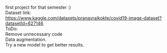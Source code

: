 first project for that semester :)<br>
Dataset link:<br>
https://www.kaggle.com/datasets/pranavraikokte/covid19-image-dataset?datasetId=627146 <br>
ToDo:<br>
Remove unnecessary code<br>
Data augmentation.<br>
Try a new model to get better results.<br>
